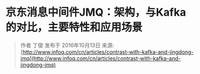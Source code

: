 # 京东消息中间件JMQ：架构，与Kafka的对比，主要特性和应用场景



> 作者 丁俊 发布于 2016年10月13日 来源: [http://www.infoq.com/cn/articles/contrast-with-kafka-and-jingdong-jmq](http://www.infoq.com/cn/articles/contrast-with-kafka-and-jingdong-jmq)





